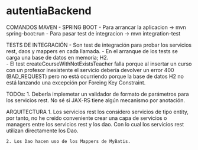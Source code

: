 # autentiaBackend

COMANDOS MAVEN - SPRING BOOT
	- Para arrancar la aplicacion -> mvn spring-boot:run
	- Para pasar test de integracion -> mvn integration-test

TESTS DE INTEGRACIÓN
	- Son test de integración para probar los servicios rest, daos y mappers en cada llamada.
	- En el arranque de los tests se carga una base de datos en memoria; H2.  
	- El test createCourseWithNotExistsTeacher falla porque al insertar un curso con un profesor inexistente
	  el servicio debería devolver un error 400 (BAD_REQUEST) pero no está ocurriendo porque la base de datos H2 no está lanzando 
	  una excepción por Foreing Key Constraint.

TODOs:
	1. Debería implemetar un validador de formato de parámetros para los servicios rest. No sé si JAX-RS tiene algún mecanismo
	   por anotación.  
	
ARQUITECTURA
	1. Los servicios rest los considero servicios de tipo entity, por tanto, no he creido conveniente crear una capa de servicios o managers 
	   entre los servicios rest y los dao. Con lo cual los servicios rest utilizan directamente los Dao.
	
	2. Los Dao hacen uso de los Mappers de MyBatis.
	
